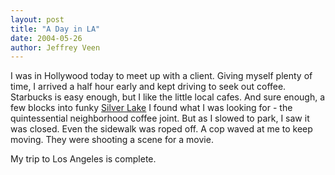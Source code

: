 ```yaml
--- 
layout: post
title: "A Day in LA"
date: 2004-05-26
author: Jeffrey Veen
---
```

I was in Hollywood today to meet up with a client. Giving myself plenty of time, I arrived a half hour early and kept driving to seek out coffee. Starbucks is easy enough, but I like the little local cafes. And sure enough, a few blocks into funky <a href="http://en.wikipedia.org/wiki/Silver_Lake,_Los_Angeles,_California">Silver Lake</a> I found what I was looking for - the quintessential neighborhood coffee joint. But as I slowed to park, I saw it was closed. Even the sidewalk was roped off. A cop waved at me to keep moving. They were shooting a scene for a movie.</p>

<p>My trip to Los Angeles is complete.
&#8203;